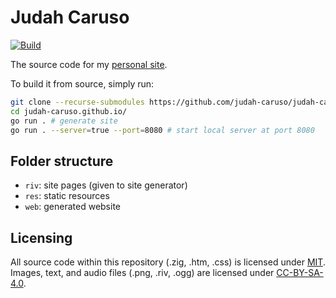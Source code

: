 # Judah Caruso

[![Build](https://github.com/judah-caruso/judah-caruso.github.io/actions/workflows/static-site.yml/badge.svg?branch=main)](https://github.com/judah-caruso/judah-caruso.github.io/actions/workflows/static-site.yml)

The source code for my [personal site](http://judahcaruso.com).

To build it from source, simply run:

```sh
git clone --recurse-submodules https://github.com/judah-caruso/judah-caruso.github.io
cd judah-caruso.github.io/
go run . # generate site
go run . --server=true --port=8080 # start local server at port 8080
```

## Folder structure

- `riv`: site pages (given to site generator)
- `res`: static resources
- `web`: generated website

## Licensing

All source code within this repository (.zig, .htm, .css) is licensed under [MIT](./LICENSE). Images, text, and audio files (.png, .riv, .ogg) are licensed under [CC-BY-SA-4.0](./LICENSE.CC-BY-SA-4.0).

